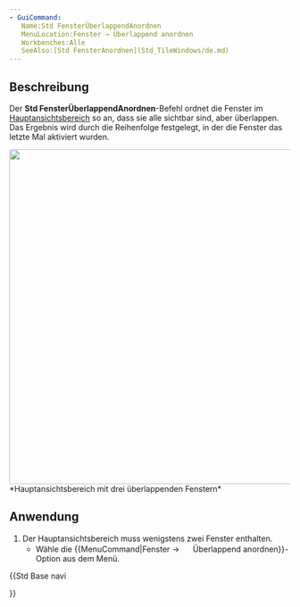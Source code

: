 ```yaml
---
- GuiCommand:
   Name:Std FensterÜberlappendAnordnen
   MenuLocation:Fenster → Überlappend anordnen
   Workbenches:Alle
   SeeAlso:[Std FensterAnordnen](Std_TileWindows/de.md)
---
```


## Beschreibung

Der **Std FensterÜberlappendAnordnen**-Befehl ordnet die Fenster im [Hauptansichtsbereich](Main_view_area/de.md) so an, dass sie alle sichtbar sind, aber überlappen. Das Ergebnis wird durch die Reihenfolge festgelegt, in der die Fenster das letzte Mal aktiviert wurden.

<img alt="" src=images/Std_CascadeWindows_example.png  style="width:600px;"> 
*Hauptansichtsbereich mit drei überlappenden Fenstern*

## Anwendung

1.  Der Hauptansichtsbereich muss wenigstens zwei Fenster enthalten.
    -   Wähle die {{MenuCommand|Fenster → <img src="images/Std_CascadeWindows.svg" width=16px> Überlappend anordnen}}-Option aus dem Menü.





{{Std Base navi

}}  
